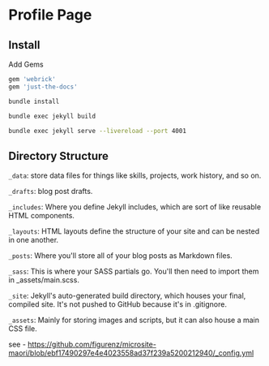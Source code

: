 # Profile Page
## Install
Add Gems
```bash
gem 'webrick'
gem 'just-the-docs'
```

```bash
bundle install
```

```bash
bundle exec jekyll build
```

```bash
bundle exec jekyll serve --livereload --port 4001
```

## Directory Structure

`_data`: store data files for things like skills, projects, work history, and so on.

`_drafts`: blog post drafts.

`_includes`: Where you define Jekyll includes, which are sort of like reusable HTML components.

`_layouts`: HTML layouts define the structure of your site and can be nested in one another.

`_posts`: Where you'll store all of your blog posts as Markdown files.

`_sass`: This is where your SASS partials go. You'll then need to import them in _assets/main.scss.

`_site`: Jekyll's auto-generated build directory, which houses your final, compiled site. It's not pushed to GitHub because it's in .gitignore.

`_assets`: Mainly for storing images and scripts, but it can also house a main CSS file.

see - https://github.com/figurenz/microsite-maori/blob/ebf17490297e4e4023558ad37f239a5200212940/_config.yml
